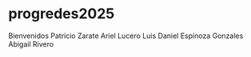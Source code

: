 ﻿# progredes2025

 Bienvenidos
Patricio Zarate
Ariel Lucero
Luis Daniel Espinoza Gonzales
Abigail Rivero
